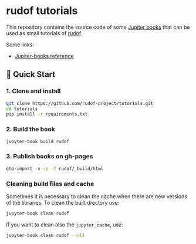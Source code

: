 # rudof tutorials

This repository contains the source code of some [Jupiter books](https://rudof-project.github.io/tutorials/intro.html) that can be used as small tutorials of [rudof](https://rudof-project.github.io/). 

Some links:
* [Jupiter-books reference](https://jupyterbook.org/en/stable/start/overview.html)

## 🚀 Quick Start

### 1. Clone and install
```bash
git clone https://github.com/rudof-project/tutorials.git
cd tutorials
pip install -r requirements.txt
```

### 2. Build the book

```bash
jupyter-book build rudof
```

### 3. Publish books on gh-pages

```bash
ghp-import -n -p -f rudof/_build/html
```

### Cleaning build files and cache

Sometimes it is necessary to clean the cache when there are new versions of the libraries. To clean the built drectory use:

```bash
jupyter-book clean rudof
```

If you want to clean also the `jupyter_cache`, use:

```bash
jupyter-book clean rudof --all
```
